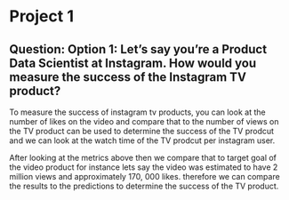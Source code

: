 # Project 1
## Question: Option 1: Let’s say you’re a Product Data Scientist at Instagram. How would you measure the success of the Instagram TV product?

To measure the success of instagram tv products, you can look at the number of likes on the video and compare that to the number of views on the TV product can be used to determine the success of the TV prodcut and we can look at the watch time of the TV prodcut per instagram user.

After looking at the metrics above then we compare that to target goal of the video product for instance lets say the video was estimated to have 2 million views and approximately 170, 000 likes. therefore we can compare the results to the predictions to determine the success of the TV product.